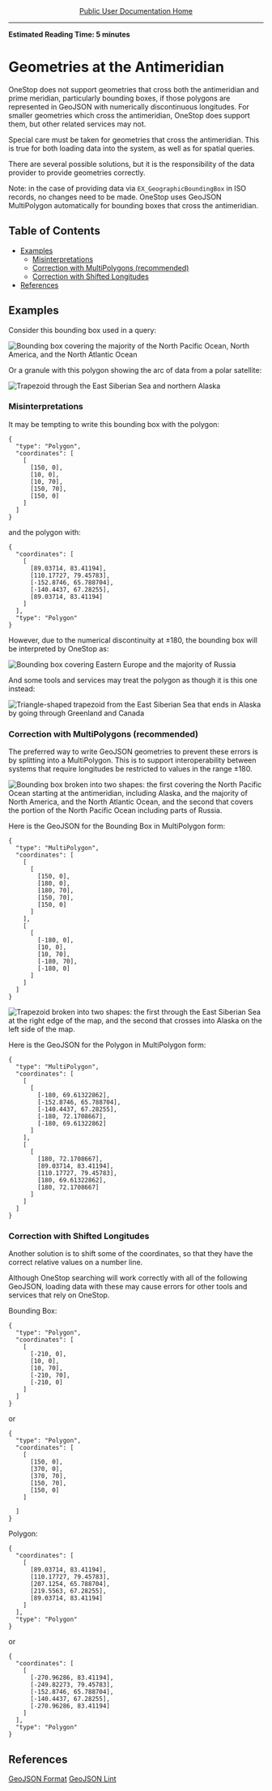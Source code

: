 <div align="center"><a href="/onestop/public-user">Public User Documentation Home</a></div>
<hr>

**Estimated Reading Time: 5 minutes**

# Geometries at the Antimeridian

OneStop does not support geometries that cross both the antimeridian and prime meridian, particularly bounding boxes, if those polygons are represented in GeoJSON with numerically discontinuous longitudes. For smaller geometries which cross the antimeridian, OneStop does support them, but other related services may not.

Special care must be taken for geometries that cross the antimeridian. This is true for both loading data into the system, as well as for spatial queries.

There are several possible solutions, but it is the responsibility of the data provider to provide geometries correctly.

Note: in the case of providing data via `EX_GeographicBoundingBox` in ISO records, no changes need to be made. OneStop uses GeoJSON MultiPolygon automatically for bounding boxes that cross the antimeridian.

## Table of Contents

- [Examples](#examples)
  - [Misinterpretations](#misinterpretations)
  - [Correction with MultiPolygons (recommended)](#correction-with-multipolygons-recommended)
  - [Correction with Shifted Longitudes](#correction-with-shifted-longitudes)
- [References](#references)

## Examples

Consider this bounding box used in a query:

![Bounding box covering the majority of the North Pacific Ocean, North America, and the North Atlantic Ocean](../../images/api/antimeridian-bbox.png)

Or a granule with this polygon showing the arc of data from a polar satellite:

![Trapezoid through the East Siberian Sea and northern Alaska](../../images/api/antimeridian-polygon.png)

### Misinterpretations

It may be tempting to write this bounding box with the polygon:
```
{
  "type": "Polygon",
  "coordinates": [
    [
      [150, 0],
      [10, 0],
      [10, 70],
      [150, 70],
      [150, 0]
    ]
  ]
}
```

and the polygon with:
```
{
  "coordinates": [
    [
      [89.03714, 83.41194],
      [110.17727, 79.45783],
      [-152.8746, 65.788704],
      [-140.4437, 67.28255],
      [89.03714, 83.41194]
    ]
  ],
  "type": "Polygon"
}
```

However, due to the numerical discontinuity at &#177;180, the bounding box will be interpreted by OneStop as:

![Bounding box covering Eastern Europe and the majority of Russia](../../images/api/antimeridian-bbox-misinterpretted.png)

And some tools and services may treat the polygon as though it is this one instead:

![Triangle-shaped trapezoid from the East Siberian Sea that ends in Alaska by going through Greenland and Canada](../../images/api/antimeridian-polygon-misinterpretted.png)

### Correction with MultiPolygons (recommended)

The preferred way to write GeoJSON geometries to prevent these errors is by splitting into a MultiPolygon. This is to support interoperability between systems that require longitudes be restricted to values in the range &#177;180.

![Bounding box broken into two shapes: the first covering the North Pacific Ocean starting at the antimeridian, including Alaska, and the majority of North America, and the North Atlantic Ocean, and the second that covers the portion of the North Pacific Ocean including parts of Russia.](../../images/api/antimeridian-bbox-corrected.png)

Here is the GeoJSON for the Bounding Box in MultiPolygon form:
```
{
  "type": "MultiPolygon",
  "coordinates": [
    [
      [
        [150, 0],
        [180, 0],
        [180, 70],
        [150, 70],
        [150, 0]
      ]
    ],
    [
      [
        [-180, 0],
        [10, 0],
        [10, 70],
        [-180, 70],
        [-180, 0]
      ]
    ]
  ]
}
```

![Trapezoid broken into two shapes: the first through the East Siberian Sea at the right edge of the map, and the second that crosses into Alaska on the left side of the map.](../../images/api/antimeridian-polygon-corrected.png)

Here is the GeoJSON for the Polygon in MultiPolygon form:
```
{
  "type": "MultiPolygon",
  "coordinates": [
    [
      [
        [-180, 69.61322862],
        [-152.8746, 65.788704],
        [-140.4437, 67.28255],
        [-180, 72.1708667],
        [-180, 69.61322862]
      ]
    ],
    [
      [
        [180, 72.1708667],
        [89.03714, 83.41194],
        [110.17727, 79.45783],
        [180, 69.61322862],
        [180, 72.1708667]
      ]
    ]
  ]
}
```

### Correction with Shifted Longitudes

Another solution is to shift some of the coordinates, so that they have the correct relative values on a number line.

Although OneStop searching will work correctly with all of the following GeoJSON, loading data with these may cause errors for other tools and services that rely on OneStop.

Bounding Box:
```
{
  "type": "Polygon",
  "coordinates": [
    [
      [-210, 0],
      [10, 0],
      [10, 70],
      [-210, 70],
      [-210, 0]
    ]
  ]
}
```
or
```
{
  "type": "Polygon",
  "coordinates": [
    [
      [150, 0],
      [370, 0],
      [370, 70],
      [150, 70],
      [150, 0]
    ]

  ]
}
```

Polygon:
```
{
  "coordinates": [
    [
      [89.03714, 83.41194],
      [110.17727, 79.45783],
      [207.1254, 65.788704],
      [219.5563, 67.28255],
      [89.03714, 83.41194]
    ]
  ],
  "type": "Polygon"
}
```
or
```
{
  "coordinates": [
    [
      [-270.96286, 83.41194],
      [-249.82273, 79.45783],
      [-152.8746, 65.788704],
      [-140.4437, 67.28255],
      [-270.96286, 83.41194]
    ]
  ],
  "type": "Polygon"
}
```

## References

[GeoJSON Format](https://tools.ietf.org/html/rfc7946#section-3.1.9)
[GeoJSON Lint](http://GeoJSONlint.com/)
